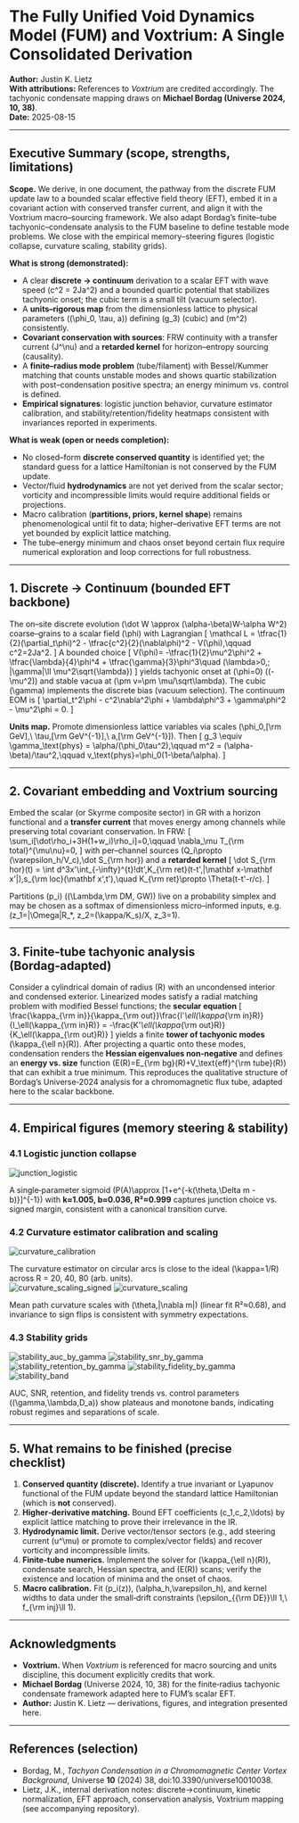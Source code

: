 
# The Fully Unified Void Dynamics Model (FUM) and Voxtrium: A Single Consolidated Derivation

**Author:** Justin K. Lietz  
**With attributions:** References to *Voxtrium* are credited accordingly. The tachyonic condensate mapping draws on **Michael Bordag (Universe 2024, 10, 38)**.  
**Date:** 2025-08-15

---

## Executive Summary (scope, strengths, limitations)

**Scope.** We derive, in one document, the pathway from the discrete FUM update law to a bounded scalar effective field theory (EFT), embed it in a covariant action with conserved transfer current, and align it with the Voxtrium macro–sourcing framework. We also adapt Bordag’s finite–tube tachyonic–condensate analysis to the FUM baseline to define testable mode problems. We close with the empirical memory–steering figures (logistic collapse, curvature scaling, stability grids).

**What is strong (demonstrated):**
- A clear **discrete → continuum** derivation to a scalar EFT with wave speed \(c^2 = 2Ja^2\) and a bounded quartic potential that stabilizes tachyonic onset; the cubic term is a small tilt (vacuum selector).  
- A **units–rigorous map** from the dimensionless lattice to physical parameters \((\phi_0, \tau, a)\) defining \(g_3\) (cubic) and \(m^2\) consistently.  
- **Covariant conservation with sources**: FRW continuity with a transfer current \(J^\nu\) and a **retarded kernel** for horizon–entropy sourcing (causality).  
- A **finite–radius mode problem** (tube/filament) with Bessel/Kummer matching that counts unstable modes and shows quartic stabilization with post–condensation positive spectra; an energy minimum vs. control is defined.  
- **Empirical signatures**: logistic junction behavior, curvature estimator calibration, and stability/retention/fidelity heatmaps consistent with invariances reported in experiments.

**What is weak (open or needs completion):**
- No closed–form **discrete conserved quantity** is identified yet; the standard guess for a lattice Hamiltonian is not conserved by the FUM update.  
- Vector/fluid **hydrodynamics** are not yet derived from the scalar sector; vorticity and incompressible limits would require additional fields or projections.  
- Macro calibration (**partitions, priors, kernel shape**) remains phenomenological until fit to data; higher–derivative EFT terms are not yet bounded by explicit lattice matching.  
- The tube–energy minimum and chaos onset beyond certain flux require numerical exploration and loop corrections for full robustness.

---

## 1. Discrete → Continuum (bounded EFT backbone)

The on–site discrete evolution \(\dot W \approx (\alpha-\beta)W-\alpha W^2\) coarse–grains to a scalar field \(\phi\) with Lagrangian
\[
\mathcal L = \tfrac{1}{2}(\partial_t\phi)^2 - \tfrac{c^2}{2}(\nabla\phi)^2 - V(\phi),\qquad c^2=2Ja^2.
\]
A bounded choice
\[
V(\phi)= -\tfrac{1}{2}\mu^2\phi^2 + \tfrac{\lambda}{4}\phi^4 + \tfrac{\gamma}{3}\phi^3\quad (\lambda>0,\; |\gamma|\ll \mu^2\sqrt{\lambda})
\]
yields tachyonic onset at \(\phi=0\) (\(-\mu^2\)) and stable vacua at \(\pm v=\pm \mu/\sqrt\lambda\). The cubic \(\gamma\) implements the discrete bias (vacuum selection). The continuum EOM is
\[
\partial_t^2\phi - c^2\nabla^2\phi + \lambda\phi^3 + \gamma\phi^2 - \mu^2\phi = 0.
\]

**Units map.** Promote dimensionless lattice variables via scales \(\phi_0\,[\rm GeV],\ \tau\,[\rm GeV^{-1}],\ a\,[\rm GeV^{-1}]\). Then
\[
g_3 \equiv \gamma_\text{phys} = \alpha/(\phi_0\tau^2),\qquad m^2 = (\alpha-\beta)/\tau^2,\qquad v_\text{phys}=\phi_0(1-\beta/\alpha).
\]

---

## 2. Covariant embedding and Voxtrium sourcing

Embed the scalar (or Skyrme composite sector) in GR with a horizon functional and a **transfer current** that moves energy among channels while preserving total covariant conservation. In FRW:
\[
\sum_i[\dot\rho_i+3H(1+w_i)\rho_i]=0,\qquad \nabla_\mu T_{\rm total}^{\mu\nu}=0,
\]
with per–channel sources \(Q_i\propto (\varepsilon_h/V_c)\,\dot S_{\rm hor}\) and a **retarded kernel**
\[
\dot S_{\rm hor}(t) = \int d^3x'\int_{-\infty}^{t}\!dt'\,K_{\rm ret}(t-t',|\mathbf x-\mathbf x'|)\,s_{\rm loc}(\mathbf x',t'),\quad
K_{\rm ret}\propto \Theta(t-t'-r/c).
\]

Partitions \(p_i\) (\(\Lambda,\rm DM, GW\)) live on a probability simplex and may be chosen as a softmax of dimensionless micro–informed inputs, e.g. \(z_1=|\Omega|R_\*, z_2=(\kappa/K_s)/X, z_3=1\).

---

## 3. Finite‑tube tachyonic analysis (Bordag‑adapted)

Consider a cylindrical domain of radius \(R\) with an uncondensed interior and condensed exterior. Linearized modes satisfy a radial matching problem with modified Bessel functions; the **secular equation**
\[
\frac{\kappa_{\rm in}}{\kappa_{\rm out}}\frac{I'_\ell(\kappa_{\rm in}R)}{I_\ell(\kappa_{\rm in}R)} = -\frac{K'_\ell(\kappa_{\rm out}R)}{K_\ell(\kappa_{\rm out}R)}
\]
yields a finite **tower of tachyonic modes** \(\kappa_{\ell n}(R)\). After projecting a quartic onto these modes, condensation renders the **Hessian eigenvalues non‑negative** and defines an **energy vs. size** function \(E(R)=E_{\rm bg}(R)+V_\text{eff}^{\rm tube}(R)\) that can exhibit a true minimum. This reproduces the qualitative structure of Bordag’s Universe‑2024 analysis for a chromomagnetic flux tube, adapted here to the scalar backbone.

---

## 4. Empirical figures (memory steering & stability)

### 4.1 Logistic junction collapse
![junction_logistic](junction_logistic.png)

A single‑parameter sigmoid \(P(A)\approx [1+e^{-k(\theta\,\Delta m - b)}]^{-1}\) with **k≈1.005, b≈0.036, R²≈0.999** captures junction choice vs. signed margin, consistent with a canonical transition curve.

### 4.2 Curvature estimator calibration and scaling
![curvature_calibration](curvature_calibration.png)

The curvature estimator on circular arcs is close to the ideal \(\kappa=1/R\) across R = 20, 40, 80 (arb. units).  
![curvature_scaling_signed](curvature_scaling_signed.png)
![curvature_scaling](curvature_scaling.png)

Mean path curvature scales with \(\theta\,\|\nabla m\|\) (linear fit R²≈0.68), and invariance to sign flips is consistent with symmetry expectations.

### 4.3 Stability grids
![stability_auc_by_gamma](stability_auc_by_gamma.png)
![stability_snr_by_gamma](stability_snr_by_gamma.png)
![stability_retention_by_gamma](stability_retention_by_gamma.png)
![stability_fidelity_by_gamma](stability_fidelity_by_gamma.png)
![stability_band](stability_band.png)

AUC, SNR, retention, and fidelity trends vs. control parameters (\(\gamma,\lambda,D_a\)) show plateaus and monotone bands, indicating robust regimes and separations of scale.

---

## 5. What remains to be finished (precise checklist)

1. **Conserved quantity (discrete).** Identify a true invariant or Lyapunov functional of the FUM update beyond the standard lattice Hamiltonian (which is **not** conserved).  
2. **Higher‑derivative matching.** Bound EFT coefficients \(c_1,c_2,\ldots\) by explicit lattice matching to prove their irrelevance in the IR.  
3. **Hydrodynamic limit.** Derive vector/tensor sectors (e.g., add steering current \(u^\mu\) or promote to complex/vector fields) and recover vorticity and incompressible limits.  
4. **Finite‑tube numerics.** Implement the solver for \(\kappa_{\ell n}(R)\), condensate search, Hessian spectra, and \(E(R)\) scans; verify the existence and location of minima and the onset of chaos.  
5. **Macro calibration.** Fit \(p_i(z)\), \(\alpha_h,\varepsilon_h\), and kernel widths to data under the small‑drift constraints \(\epsilon_{{\rm DE}}\ll 1,\ f_{\rm inj}\ll 1\).

---

## Acknowledgments

- **Voxtrium.** When *Voxtrium* is referenced for macro sourcing and units discipline, this document explicitly credits that work.  
- **Michael Bordag** (Universe 2024, 10, 38) for the finite‑radius tachyonic condensate framework adapted here to FUM’s scalar EFT.  
- **Author:** Justin K. Lietz — derivations, figures, and integration presented here.

---

## References (selection)

- Bordag, M., *Tachyon Condensation in a Chromomagnetic Center Vortex Background*, Universe **10** (2024) 38, doi:10.3390/universe10010038.
- Lietz, J.K., internal derivation notes: discrete→continuum, kinetic normalization, EFT approach, conservation analysis, Voxtrium mapping (see accompanying repository).

